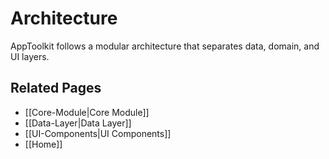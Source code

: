 # Architecture

AppToolkit follows a modular architecture that separates data, domain, and UI layers.

## Related Pages
- [[Core-Module|Core Module]]
- [[Data-Layer|Data Layer]]
- [[UI-Components|UI Components]]
- [[Home]]
